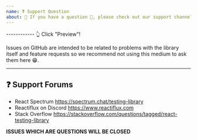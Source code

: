 ```yaml
---
name: ❓ Support Question
about: 🛑 If you have a question 💬, please check out our support channels!
---
```


------------ 👆 Click "Preview"!

Issues on GitHub are intended to be related to problems with the library itself
and feature requests so we recommend not using this medium to ask them here 😁.

---

## ❓ Support Forums

- React Spectrum https://spectrum.chat/testing-library
- Reactiflux on Discord https://www.reactiflux.com
- Stack Overflow
  https://stackoverflow.com/questions/tagged/react-testing-library

**ISSUES WHICH ARE QUESTIONS WILL BE CLOSED**
